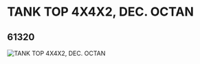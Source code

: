 # TANK TOP 4X4X2, DEC. OCTAN
## 61320
![TANK TOP 4X4X2, DEC. OCTAN](https://lc-www-live-s.legocdn.com/media/bricks/5/2/4516959.jpg)